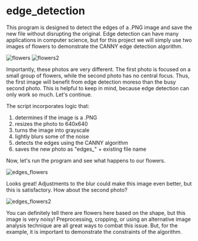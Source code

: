 # edge_detection

This program is designed to detect the edges of a .PNG image and save the new file without disrupting the original. Edge detection can have many applications in computer science, but for this project we will simply use two images of flowers to demonstrate the CANNY edge detection algorithm.

![flowers](https://github.com/allysonpfeil/edge_detection/assets/114772538/dfaeadd8-f594-42b3-8cd2-fba36e6e97e4)
![flowers2](https://github.com/allysonpfeil/edge_detection/assets/114772538/b984dd85-f6b0-4085-8906-25280e5038da)

Importantly, these photos are very different. The first photo is focused on a small group of flowers, while the second photo has no central focus. Thus, the first image will benefit from edge detection moreso than the busy second photo. This is helpful to keep in mind, because edge detection can only work so much. Let's continue. 

The script incorporates logic that:
  1) determines if the  image is a .PNG
  2) resizes the photo to 640x640
  3) turns the image into grayscale
  4) lightly blurs some of the noise
  5) detects the edges using the CANNY algorithm
  6) saves the new photo as "edges_" + existing file name

Now, let's run the program and see what happens to our flowers.

![edges_flowers](https://github.com/allysonpfeil/edge_detection/assets/114772538/eb559b0b-cde9-4e32-87b3-a22c6012dd72)

Looks great! Adjustments to the blur could make this image even better, but this is satisfactory. How about the second photo?

![edges_flowers2](https://github.com/allysonpfeil/edge_detection/assets/114772538/4d895442-5422-48c3-a4e9-7ff1349c8617)

You can definitely tell there are flowers here based on the shape, but this image is very noisy! Preprocessing, cropping, or using an alternative image analysis technique are all great ways to combat this issue. But, for the example, it is important to demonstrate the constraints of the algorithm.
